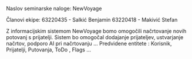 Naslov seminarske naloge: NewVoyage 

Članovi ekipe:
	63220435 - Salkić Benjamin
	63220418 - Makivić Stefan

Z informacijskim sistemom NewVoyage bomo omogočili načrtovanje novih potovanj s prijatelji.
Sistem bo omogočal dodajanje prijateljev, ustvarjanje načrtov, podporo AI pri načrtovanju ...
Predvidene entitete : Korisnik, Prijatelji, Putovanja, ToDo , Flags ...
